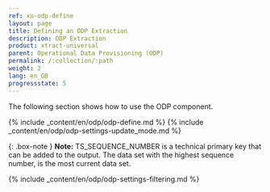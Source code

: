 ```yaml
---
ref: xu-odp-define
layout: page
title: Defining an ODP Extraction
description: ODP Extraction
product: xtract-universal
parent: Operational Data Provisioning (ODP)
permalink: /:collection/:path
weight: 2
lang: en_GB
progressstate: 5
---
```

The following section shows how to use the ODP component.

{% include _content/en/odp/odp-define.md %}
{% include _content/en/odp/odp-settings-update_mode.md %} 

{: .box-note }
**Note:** TS_SEQUENCE_NUMBER is a technical primary key that can be added to the output. The data set with the highest sequence number, is the most current data set.

{% include _content/en/odp/odp-settings-filtering.md %}
